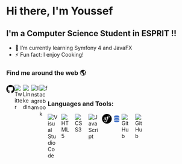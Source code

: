 # Hi there, I'm Youssef 


## I'm a Computer Science Student in ESPRIT !!

- 🌱 I’m currently learning Symfony 4 and JavaFX
- ⚡ Fun fact: I enjoy Cooking! 

### Find me around the web 🌎

<a href="https://github.com/jaouayoussef"><img align="left" alt="GitHub" width="22px" src="https://github.com/LindaOuer/LindaOuer/blob/main/github.svg" style="color:white" /></a>
<a href="https://twitter.com/youssefjaoua2"><img align="left" alt="Twitter" width="22px" src="https://similarpng.com/black-icon-twitter-logo-transparent-png/" /></a>
<a href="https://www.linkedin.com/in/youssef-jaoua-b74b47162/"><img align="left" alt="LinkedIn" width="22px" src="https://cdn.jsdelivr.net/npm/simple-icons@v3/icons/linkedin.svg" /></a>
<a href="https://www.instagram.com/jaoua_youssef/"><img align="left" alt="Instagram" width="22px" src="https://cdn.jsdelivr.net/npm/simple-icons@v3/icons/instagram.svg" /></a>
<a href="https://www.facebook.com/profile.php?id=100009298734153"><img align="left" alt="facebook" width="22px" src="https://image.similarpng.com/very-thumbnail/2021/01/Facebook-icon-design-on-transparent-background-PNG.png"/></a>
<br />

### Languages and Tools:

<img align="left" alt="Visual Studio Code" width="26px" src="https://cdn.jsdelivr.net/gh/devicons/devicon/icons/vscode/vscode-original.svg" style="padding-right:10px;" />
<img align="left" alt="HTML5" width="26px" src="https://cdn.jsdelivr.net/gh/devicons/devicon/icons/html5/html5-original.svg" style="padding-right:10px;" />
<img align="left" alt="CSS3" width="26px" src="https://cdn.jsdelivr.net/gh/devicons/devicon/icons/css3/css3-original.svg" style="padding-right:10px;" />
<img align="left" alt="JavaScript" width="26px" src="https://cdn.jsdelivr.net/gh/devicons/devicon/icons/javascript/javascript-original.svg" style="padding-right:10px;" />
<img align="left" alt="Symfony" width="26px" src="https://raw.githubusercontent.com/github/explore/d0c5a5e31e1776ad62379ef5f6b703bcf107d3a3/topics/symfony/symfony.png" />
<img align="left" alt="SQL" width="26px" src="https://raw.githubusercontent.com/github/explore/80688e429a7d4ef2fca1e82350fe8e3517d3494d/topics/sql/sql.png" />
<img align="left" alt="GitHub" width="26px" src="https://user-images.githubusercontent.com/3369400/139448065-39a229ba-4b06-434b-bc67-616e2ed80c8f.png" style="padding-right:10px;" />
<img align="left" alt="GitHub" width="26px" src="https://user-images.githubusercontent.com/3369400/139447912-e0f43f33-6d9f-45f8-be46-2df5bbc91289.png" style="padding-right:10px;" />



<br />
<br />



[twitter]: https://twitter.com/youssefjaoua2
[facebook]: https://www.facebook.com/profile.php?id=100009298734153
[instagram]: https://www.instagram.com/jaoua_youssef/
[linkedin]: https://www.linkedin.com/in/youssef-jaoua-b74b47162/

